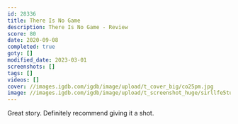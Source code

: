 ```yaml
---
id: 28336
title: There Is No Game
description: There Is No Game - Review
score: 80
date: 2020-09-08
completed: true
goty: []
modified_date: 2023-03-01
screenshots: []
tags: []
videos: []
cover: //images.igdb.com/igdb/image/upload/t_cover_big/co25pm.jpg
image: //images.igdb.com/igdb/image/upload/t_screenshot_huge/sirllfe5tumeyx4vmann.jpg
---
```

Great story. Definitely recommend giving it a shot.